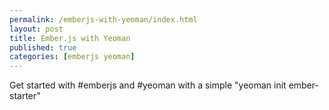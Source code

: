 ```yaml
---
permalink: /emberjs-with-yeoman/index.html
layout: post
title: Ember.js with Yeoman 
published: true 
categories: [emberjs yeoman]
---
```

Get started with #emberjs and #yeoman with a simple "yeoman init ember-starter"
